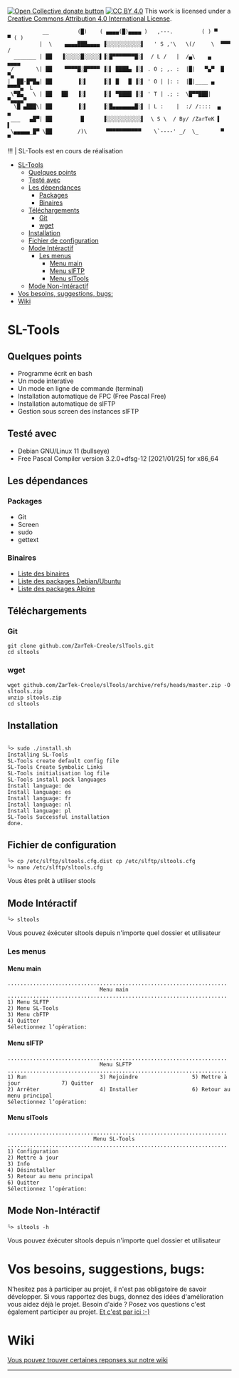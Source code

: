 
<span class="badge-opencollective"><a href="https://github.com/ZarTek-Creole/DONATE" title="Donate to this project"><img src="https://img.shields.io/badge/open%20collective-donate-yellow.svg" alt="Open Collective donate button" /></a></span>
[![CC BY 4.0][cc-by-shield]][cc-by]
This work is licensed under a [Creative Commons Attribution 4.0 International License][cc-by].

[cc-by]: http://creativecommons.org/licenses/by/4.0/
[cc-by-image]: https://i.creativecommons.org/l/by/4.0/88x31.png
[cc-by-shield]: https://img.shields.io/badge/License-CC%20BY%204.0-lightgrey.svg


```
           __         (█)    ( ▄▄▄▄(█)▄▄▄▄ )   ,---.         ( ) ▀     ▀ ( )
          |  \    ▄▄▄▄███▄▄▄▄ ▐░░░░░░░░░░░▌   ' S ,'\   \(/     \  ▀▀▀  /
  _______ | ██   ▐░░░░░█░░░░░▌▐░█▀▀▀▀▀▀▀█░▌  / L /   |  /▄\    ▄    ▄▄▄▄
 /       \| ██    ▀▀▀▀█░█▀▀▀▀ ▐░▌ ████▄ ▐░▌ . O ; ,. :  |█|   ▀▄▀  █     ▀▄
|  ██-█▀█▄| ██        ▐░▌     ▐░▌ █   █ ▐░▌ ' O | |: :  |█|____ ▄  ▀▀▀▀▄  L
 \▀█▄   \ | ██   ██   ▐░▌     ▐░▌ ▀████ ▐░▌ ' T | .; :  \█▀▀███| ▀▄▄▄▄▀    
  \█ ▄███\| ██        ▐░▌     ▐░█▄▄▄▄▄▄▄█░▌ | L :    |  :/ /::::  ▄   ▄
 ___   ▄█▀| ██         █      ▐░░░░░░░░░░░▌  \ S \  / By/ /ZarTeK ▌   ▌
 \▄▄▄▄▄_█▀ \██        /)\      ▀▀▀▀▀▀▀▀▀▀▀    \`----' _/  \_       ▀   ▀
```
!!! | SL-Tools est en cours de réalisation
- [SL-Tools](#sl-tools)
  - [Quelques points](#quelques-points)
  - [Testé avec](#testé-avec)
  - [Les dépendances](#les-dépendances)
    - [Packages](#packages)
    - [Binaires](#binaires)
  - [Téléchargements](#téléchargements)
    - [Git](#git)
    - [wget](#wget)
  - [Installation](#installation)
  - [Fichier de configuration](#fichier-de-configuration)
  - [Mode Intéractif](#mode-intéractif)
    - [Les menus](#les-menus)
      - [Menu main](#menu-main)
      - [Menu slFTP](#menu-slftp)
      - [Menu slTools](#menu-sltools)
  - [Mode Non-Intéractif](#mode-non-intéractif)
- [Vos besoins, suggestions, bugs:](#vos-besoins-suggestions-bugs)
- [Wiki](#wiki)
 
# SL-Tools
## Quelques points
* Programme écrit en bash
* Un mode interative
* Un mode en ligne de commande (terminal)
* Installation automatique de FPC (Free Pascal Free)
* Installation automatique de slFTP
* Gestion sous screen des instances slFTP
## Testé avec
  * Debian GNU/Linux 11 (bullseye)
  * Free Pascal Compiler version 3.2.0+dfsg-12 [2021/01/25] for x86_64

## Les dépendances  
### Packages
* Git
* Screen
* sudo
* gettext
### Binaires
* [Liste des binaires](github.com/ZarTek-Creole/slTools/blob/master/opt/sltools/sltools-functions#L98)
* [Liste des packages Debian/Ubuntu](github.com/ZarTek-Creole/slTools/blob/master/opt/sltools/sltools-functions#L99)
* [Liste des packages Alpine](github.com/ZarTek-Creole/slTools/blob/master/opt/sltools/sltools-functions#L100)
## Téléchargements
### Git
```
git clone github.com/ZarTek-Creole/slTools.git
cd sltools
```
### wget
```
wget github.com/ZarTek-Creole/slTools/archive/refs/heads/master.zip -O sltools.zip
unzip sltools.zip
cd sltools
```
## Installation
```

└> sudo ./install.sh 
Installing SL-Tools
SL-Tools create default config file
SL-Tools Create Symbolic Links
SL-Tools initialisation log file
SL-Tools install pack languages
Install language: de
Install language: es
Install language: fr
Install language: nl
Install language: pl
SL-Tools Successful installation
done.
```
## Fichier de configuration
```
└> cp /etc/slftp/sltools.cfg.dist cp /etc/slftp/sltools.cfg
└> nano /etc/slftp/sltools.cfg
```
Vous êtes prêt à utiliser stools
## Mode Intéractif
```
└> sltools
```
Vous pouvez éxécuter sltools depuis n'importe quel dossier et utilisateur
### Les menus
#### Menu main
```
.....................................................................
                             Menu main
.....................................................................
1) Menu SLFTP
2) Menu SL-Tools
3) Menu cbFTP
4) Quitter
Sélectionnez l’opération: 
```
#### Menu slFTP
```
.....................................................................
                             Menu SLFTP
.....................................................................
1) Run                       3) Rejoindre                 5) Mettre à jour             7) Quitter
2) Arrêter                   4) Installer                 6) Retour au menu principal
Sélectionnez l’opération: 
```
#### Menu slTools
```
.....................................................................
                           Menu SL-Tools
.....................................................................
1) Configuration
2) Mettre à jour
3) Info
4) Désinstaller
5) Retour au menu principal
6) Quitter
Sélectionnez l’opération: 
```
## Mode Non-Intéractif
```
└> sltools -h
```
Vous pouvez éxécuter sltools depuis n'importe quel dossier et utilisateur

# Vos besoins, suggestions, bugs: 
N’hesitez pas à participer au projet, il n'est pas obligatoire de savoir développer.
Si vous rapportez des bugs, donnez des idées d'amélioration vous aidez déjà le projet.
Besoin d'aide ? Posez vos questions c'est également participer au projet.
[Et c'est par ici :-)](github.com/ZarTek-Creole/slTools/issues/new)

# Wiki
[Vous pouvez trouver certaines reponses sur notre wiki](github.com/ZarTek-Creole/slTools/wiki)



---


